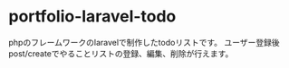 # portfolio-laravel-todo
phpのフレームワークのlaravelで制作したtodoリストです。
ユーザー登録後post/createでやることリストの登録、編集、削除が行えます。
